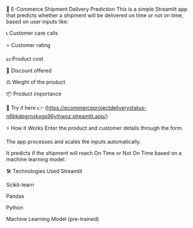 🚚 E-Commerce Shipment Delivery Prediction
This is a simple Streamlit app that predicts whether a shipment will be delivered on time or not on time, based on user inputs like:

📞 Customer care calls

⭐ Customer rating

💵 Product cost

🎯 Discount offered

⚖️ Weight of the product

📦 Product importance

🔗 Try it here
👉 (https://ecommerceprojectdeliverystatus-n6bkdpgrnxkxgp96yihwoz.streamlit.app/)

⚡ How it Works
Enter the product and customer details through the form.

The app processes and scales the inputs automatically.

It predicts if the shipment will reach On Time or Not On Time based on a machine learning model.

🛠️ Technologies Used
Streamlit

Scikit-learn

Pandas

Python

Machine Learning Model (pre-trained)
